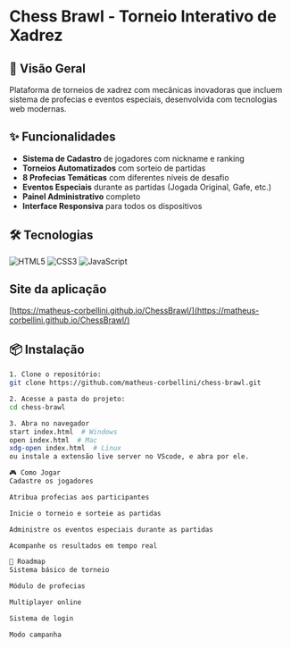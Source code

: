 # Chess Brawl - Torneio Interativo de Xadrez

## 🚀 Visão Geral
Plataforma de torneios de xadrez com mecânicas inovadoras que incluem sistema de profecias e eventos especiais, desenvolvida com tecnologias web modernas.

## ✨ Funcionalidades
- **Sistema de Cadastro** de jogadores com nickname e ranking
- **Torneios Automatizados** com sorteio de partidas
- **8 Profecias Temáticas** com diferentes níveis de desafio
- **Eventos Especiais** durante as partidas (Jogada Original, Gafe, etc.)
- **Painel Administrativo** completo
- **Interface Responsiva** para todos os dispositivos

## 🛠️ Tecnologias
![HTML5](https://img.shields.io/badge/-HTML5-E34F26?logo=html5&logoColor=white)
![CSS3](https://img.shields.io/badge/-CSS3-1572B6?logo=css3&logoColor=white)
![JavaScript](https://img.shields.io/badge/-JavaScript-F7DF1E?logo=javascript&logoColor=black)

## Site da aplicação
[https://matheus-corbellini.github.io/ChessBrawl/](https://matheus-corbellini.github.io/ChessBrawl/)

## 📦 Instalação
```bash
1. Clone o repositório:
git clone https://github.com/matheus-corbellini/chess-brawl.git

2. Acesse a pasta do projeto:
cd chess-brawl

3. Abra no navegador
start index.html  # Windows
open index.html  # Mac
xdg-open index.html  # Linux
ou instale a extensão live server no VScode, e abra por ele.

🎮 Como Jogar
Cadastre os jogadores

Atribua profecias aos participantes

Inicie o torneio e sorteie as partidas

Administre os eventos especiais durante as partidas

Acompanhe os resultados em tempo real

📌 Roadmap
Sistema básico de torneio

Módulo de profecias

Multiplayer online

Sistema de login

Modo campanha
